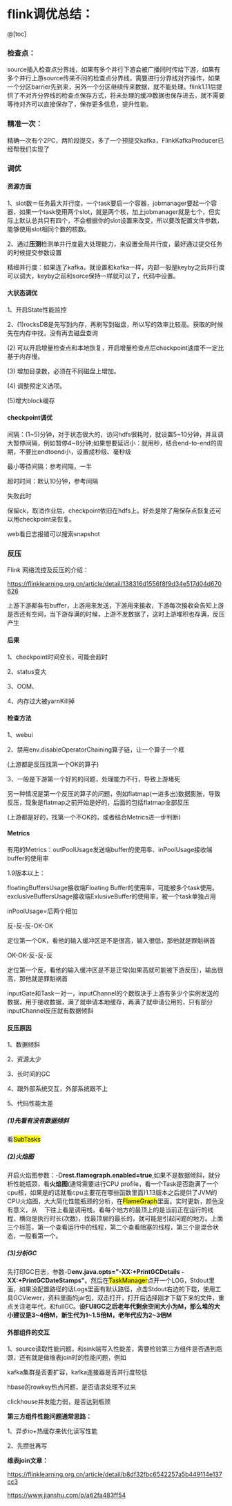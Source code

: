 # flink调优总结：
@[toc]
### 检查点：

source插入检查点分界线，如果有多个并行下游会被广播同时传给下游，如果有多个并行上游source传来不同的检查点分界线，需要进行分界线对齐操作，如果一个分区barrier先到来，另外一个分区继续传来数据，就不能处理。flink1.11后提供了不对齐分界线的检查点保存方式，将未处理的缓冲数据也保存进去，就不需要等待对齐可以直接保存了，保存更多信息，提升性能。

### 精准一次：

精确一次有个2PC，两阶段提交，多了一个预提交kafka，FlinkKafkaProducer已经帮我们实现了

### 调优

#### 资源方面

1、slot数＝任务最大并行度，一个task要启一个容器，jobmanager要起一个容器，如果一个task使用两个slot，就是两个核，加上jobmanager就是七个，但实际上默认总共只有四个，不会根据你的slot设置来改变，所以要改配置文件参数，能够使用slot相同个数的核数。

2、通过**压测**检测单并行度最大处理能力，来设置全局并行度，最好通过提交任务的时候提交参数设置

精细并行度：如果连了kafka，就设置和kafka一样，内部一般是keyby之后并行度可以调大，keyby之前和sorce保持一样就可以了，代码中设置。

#### 大状态调优

1、开启State性能监控

2、(1)rocksDB是先写到内存，再刷写到磁盘，所以写的效率比较高。获取的时候先在内存中找，没有再去磁盘查询

(2) 可以开启增量检查点和本地恢复，开启增量检查点后checkpoint速度不一定比基于内存慢。

(3) 增加目录数，必须在不同磁盘上增加。

(4) 调整预定义选项。

(5)增大block缓存

#### checkpoint调优

间隔：(1~5)分钟，对于状态很大的，访问hdfs很耗时，就设置5~10分钟，并且调大暂停间隔，例如暂停4~8分钟;如果想要延迟小：就用秒，结合end-to-end的周期，不要比endtoend小，设置成秒级、毫秒级

最小等待间隔：参考间隔，一半

超时时间：默认10分钟，参考间隔    

失败此时

保留ck，取消作业后，checkpoint依旧在hdfs上。好处是除了用保存点恢复还可以用checkpoint来恢复。

web看日志报错可以搜索snapshot

### 反压

Flink 网络流控及反压的介绍：

https://flinklearning.org.cn/article/detail/138316d1556f8f9d34e517d04d670626

上游下游都各有buffer，上游用来发送，下游用来接收，下游每次接收会告知上游是否还有空间，当下游存满的时候，上游不发数据了，这时上游堆积也存满，反压产生

#### 后果

1、checkpoint时间变长，可能会超时

2、status变大

3、OOM、

4、内存过大被yarnKill掉

#### 检查方法

1、webui

2、禁用env.disableOperatorChaining算子链，让一个算子一个框

(上游都是反压找第一个OK的算子)

3、一般是下游第一个好的的问题，处理能力不行，导致上游堵死

另一种情况是第一个反压的算子的问题，例如flatmap(一进多出)数据膨胀，导致反压，现象是flatmap之前开始是好的，后面的包括flatmap全部反压

(上游都是好的，找第一个不OK的，或者结合Metrics进一步判断)

#### Metrics

有用的Metrics：outPoolUsage发送端buffer的使用率、inPoolUsage接收端buffer的使用率

1.9版本以上：

floatingBuffersUsage接收端Floating Buffer的使用率，可能被多个task使用。exclusiveBuffersUsage接收端ExlusiveBuffer的使用率，被一个task单独占用

inPoolUsage=后两个相加

反-反-反-OK-OK

定位第一个OK，看他的输入缓冲区是不是很高，输入很低，那他就是罪魁祸首

OK-OK-反-反-反

定位第一个反，看他的输入缓冲区是不是正常(如果高就可能被下游反压)，输出很高，那他就是罪魁祸首

inputGate和Task一对一，inputChannel的个数取决于上游有多少个实例发送的数据，用于接收数据，满了就申请本地缓存，再满了就申请公用的，只有部分inputChannel反压就有数据倾斜

#### 反压原因

1、数据倾斜

2、资源太少

3、长时间的GC

4、跟外部系统交互，外部系统跟不上

5、代码性能太差

##### (1)先看有没有数据倾斜

 看<mark>SubTasks</mark>

##### (2)火焰图

 开启火焰图参数：-D**rest.flamegraph.enabled=true**,如果不是数据倾斜，就分析性能瓶颈，看**火焰图**(通常需要进行CPU profile，看一个Task是否跑满了一个cpu核，如果是的话就看cpu主要花在哪些函数里面)1.13版本之后提供了JVM的CPU火焰图，大大简化性能瓶颈的分析，在<mark>FlameGraph</mark>里面。实时更新，颜色没有意义，从    下往上看是调用栈，看每个地方的最顶上的是当前正在运行的线程，横向是执行时长(次数)，找最顶层的最长的，就可能是引起问题的地方。上面三个标签，第一个查看运行中的线程，第二个查看阻塞的线程，第三个是混合状态，一般看第一个。

##### (3)分析GC

先打印GC日志，参数-D**env.java.opts="-XX:+PrintGCDetails -XX:+PrintGCDateStamps"**。然后在<mark>TaskManager</mark>点开一个LOG，Stdout里面，如果没配置路径的话Logs里面有默认路径，点击Stdout右边的下载，使用工具GCViewer，资料里面的jar包，双击打开，打开后选择刚才下载下来的文件，重点关注老年代，和fullGC。**设FUllGC之后老年代剩余空间大小为M，那么堆的大小建议是3~4倍M，新生代为1~1.5倍M，老年代应为2~3倍M**

#### 外部组件的交互

1、source读取性能问题，和sink端写入性能差，需要检验第三方组件是否遇到瓶颈，还有就是做维表join时的性能问题，例如

kafka集群是否要扩容，kafka连接器是否并行度较低

hbase的rowkey热点问题，是否请求处理不过来

clickhouse并发能力弱，是否达到瓶颈

**第三方组件性能问题通常思路：**

1、异步io+热缓存来优化读写性能

2、先攒批再写

**维表join文章：**

https://flinklearning.org.cn/article/detail/b8df32fbc6542257a5b449114e137cc3

https://www.jianshu.com/p/a62fa483ff54
